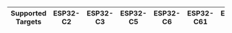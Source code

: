 | Supported Targets | ESP32-C2 | ESP32-C3 | ESP32-C5 | ESP32-C6 | ESP32-C61 | ESP32-S2 | ESP32-S3 |
| ----------------- | -------- | -------- | -------- | -------- | --------- | -------- | -------- |
